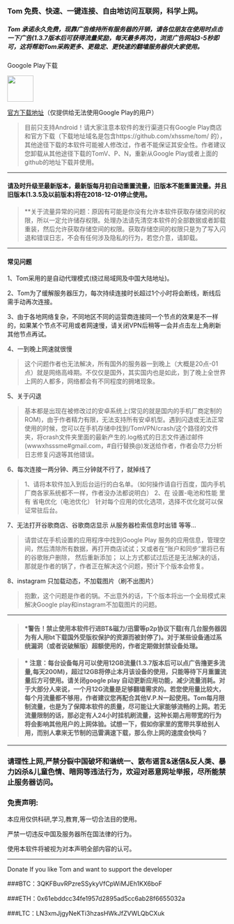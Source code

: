 ### Tom 免费、快速、一键连接、自由地访问互联网，科学上网。

##### Tom 承诺永久免费，现靠广告维持所有服务器的开销，请各位朋友在使用时点击一下广告(1.3.7版本后可获得流量奖励，每天最多两次)，浏览广告网站3-5秒即可，这将帮助Tom采购更多、更稳定、更快速的翻墙服务器供大家使用。

Googole Play下载

<a href="https://play.google.com/store/apps/details?id=me.xhss.tomvpn" rel="nofollow"><img src="https://camo.githubusercontent.com/bdaf711a93d64d0bb5e5abfc346a8b84ea47f164/68747470733a2f2f706c61792e676f6f676c652e636f6d2f696e746c2f656e5f75732f6261646765732f696d616765732f67656e657269632f656e2d706c61792d62616467652e706e67" height="60" data-canonical-src="https://play.google.com/intl/en_us/badges/images/generic/en-play-badge.png" style="max-width:100%;"></a>

[官方下载地址](https://github.com/xhssme/tom/raw/master/tomvpn1.3.7.apk "下载地址")（仅提供给无法使用Google Play的用户）

> 目前只支持Android！请大家注意本软件的发行渠道只有Google Play商店和官方下载（下载地址域名是包含https://github.com/xhssme/tom/  的），其他途径下载的本软件可能被人修改过，作者不能保证其安全性。作者建议您卸载从其他途径下载的TomV、P、N，重新从Google Play或者上面的github的地址下载并使用。
------

#### 请及时升级至最新版本，最新版每月初自动重置流量，旧版本不能重置流量。并且旧版本(1.3.5及以前版本)将在2018-12-01停止使用。

> **关于流量异常的问题：原因有可能是你没有允许本软件获取存储空间的权限，所以一定允许储存权限。处理办法请先清空本软件的全部数据或者卸载重装，然后允许获取存储空间的权限。获取存储空间的权限只是为了写入闪退和错误日志，不会有任何涉及隐私的行为，若您介意，请卸载。
------
#### 常见问题

1、Tom采用的是自动代理模式(绕过局域网及中国大陆地址)。

2、Tom为了缓解服务器压力，每次持续连接时长超过1个小时将会断线，断线后需手动再次连接。

3、由于各地网络复杂，不同地区不同的运营商连接同一个节点的效果是不一样的，如果某个节点不可用或者网速慢，请关闭VPN后稍等一会并点击左上角刷新其他节点再试。

4、一到晚上网速就很慢
> 这个问题作者也无法解决，所有国外的服务器一到晚上（大概是20点-01点）就是网络高峰期。不仅仅是国外，其实国内也是如此，到了晚上全世界上网的人都多，网络都会有不同程度的拥堵现象。

5、关于闪退
> 基本都是出现在被修改过的安卓系统上(常见的就是国内的手机厂商定制的ROM)，由于作者精力有限，无法支持所有安卓机型。遇到闪退或无法正常使用的时候，您可以在手机存储中找到/TomVPN/crash/这个路径的文件夹，将crash文件夹里面的最新产生的.log格式的日志文件通过邮件(wwwxhsssme#gmail.com，#自行替换@)发送给作者，作者会尽力分析日志修复闪退等其他错误。

6、每次连接一两分钟、两三分钟就不行了，就掉线了
> 1、请将本软件加入到后台运行的白名单。（如何操作请自行百度，国内手机厂商各家系统都不一样，作者没办法都说明白）
  2、在 设置-电池和性能 里有 省电优化（电池优化） 针对每个应用的优化选项，选择不优化就可以保证常驻后台。
    
7、无法打开谷歌商店、谷歌商店显示 从服务器检索信息时出错 等等...
> 请尝试在手机设置的应用程序中找到Google Play 服务的应用信息，管理空间，然后清除所有数据，再打开商店试试；又或者在“账户和同步”里将已有的谷歌账户删除， 然后重新添加；
以上方式都试过后还是无法解决的话，那就是作者的锅了，作者正在解决这个问题，预计下个版本会修复。

8、instagram 只加载动态，不加载图片（刷不出图片）
> 抱歉，这个问题是作者的锅。不出意外的话，下个版本将出一个全局模式来解决Google play和instagram不加载图片的问题。

-------------------------------------    

> #### *警告！禁止使用本软件行进BT&磁力/迅雷等p2p协议下载(有几台服务器因为有人用bt下载国外受版权保护的资源而被封停了)。对于某些设备通过系统漏洞（或者说破解版）超额使用的，作者定期做封禁设备处理。

> #### * 注意：每台设备每月可以使用12GB流量(1.3.7版本后可以点广告撸更多流量,每天200M)，超过12GB将停止本月该设备的使用，只能等待下月重置流量后方可使用。请关闭google play 自动更新应用功能，减少流量消耗。对于大部分人来说，一个月12G流量是足够翻墙需求的。若您使用量比较大，每个月流量都不够用，作者建议您再配合其他V.P.N一起使用。Tom每月限制流量，也是为了保障本软件的质量，尽可能让大家能够流畅的上网。若无流量限制的话，那必定有人24小时挂机刷流量，这种长期占用带宽的行为将会影响其他用户的上网体验。试想一下，假如你家里的宽带共享给别人用，而别人拿来无节制的迅雷满速下载，那么你上网的速度会快吗？
-------------------------------------
### 请理性上网,严禁分裂中国破坏和谐统一、散布谣言&迷信&反人类、暴力凶杀&儿童色情、暗网等违法行为，欢迎对恶意网址举报，尽所能禁止服务器访问。
### 免责声明:

本应用仅供科研,学习,教育,等一切合法目的使用。

严禁一切违反中国及服务器所在国法律的行为。

使用本软件将被视为对本声明全部内容的认可。

---------------------------------------
Donate
If you like Tom and want to support the developer

###BTC：3QKFBuvRPzreSSykyVfCpWiMJEh1KX6boF

###ETH：0x61ebddcc34fe1957d2895ad5cc6ab28f6655032a

###LTC：LN3xmJjgyNeKTi3hzasHWkJfZVWLQbCXuk
